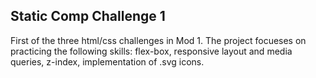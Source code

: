 ## Static Comp Challenge 1 
First of the three html/css challenges in Mod 1. 
The project focueses on practicing the following skills: flex-box, responsive layout and media queries, z-index, implementation of .svg icons.
